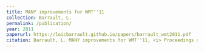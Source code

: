 ```yaml
---
title: MANY improvements for WMT''11
collection: Barrault, L.
permalink: /publication/
year: 2011
paperurl: https://loicbarrault.github.io/papers/barrault_wmt2011.pdf
citation: Barrault, L. MANY improvements for WMT''11, <i> Proceedings of the 6th Workshop on Statistical Machine Translation </i>, 2011
---
```

